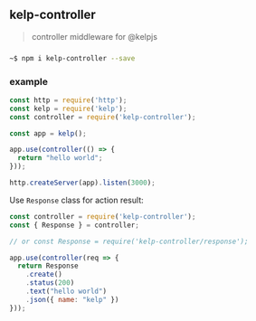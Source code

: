 ## kelp-controller

> controller middleware for @kelpjs


###

```sh
~$ npm i kelp-controller --save
```

### example

```js
const http = require('http');
const kelp = require('kelp');
const controller = require('kelp-controller');

const app = kelp();

app.use(controller(() => {
  return "hello world";
}));

http.createServer(app).listen(3000);
```

Use `Response` class for action result:

```js
const controller = require('kelp-controller');
const { Response } = controller;

// or const Response = require('kelp-controller/response');

app.use(controller(req => {
  return Response
    .create()
    .status(200)
    .text("hello world")
    .json({ name: "kelp" })
}));
```

